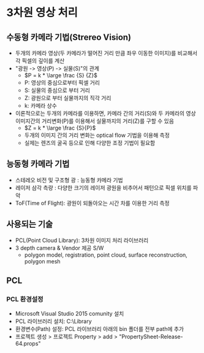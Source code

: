 # 3차원 영상 처리

## 수동형 카메라 기법(Strereo Vision)

- 두개의 카메라 영상(두 카메라가 떨어진 거리 만큼 좌우 이동한 이미지)를 비교해서 각 픽셀의 깊이를 계산
- "광원 -> 영상(P) -> 실물(S)"의 관계
  - $P = k * \large \frac {S} {Z}$
  - P: 영상의 중심으로부터 픽셀 거리
  - S: 실물의 중심으로 부터 거리
  - Z: 광원으로 부터 실물까지의 직각 거리
  - k: 카메라 상수
- 이론적으로는 두개의 카메라를 이용하면, 카메라 간의 거리(S)와 두 카메라의 영상 이미지간의 거리변화(P)를 이용해서 실물까지의 거리(Z)를 구할 수 있음
  - $Z = k * \large \frac {S}{P}$
  - 두개의 이미지 간의 거리 변화는 optical flow 기법을 이용해 측정
  - 실제는 렌즈의 굴곡 등으로 인해 다양한 조정 기법이 필요함

## 능동형 카메라 기법

- 스테레오 비전 및 구조형 광 : 능동형 카메라 기법
- 레이저 삼각 측량 : 다양한 크기의 레이저 광원을 비추어서 패턴으로 픽셀 위치를 파악
- ToF(Time of Flight): 광원이 되돌아오는 시간 차를 이용한 거리 측정

## 사용되는 기술

- PCL(Point Cloud Library): 3차원 이미지 처리 라이브러리
- 3 depth camera & Vendor 제공 S/W
  - polygon model, registration, point cloud, surface reconstruction, polygon mesh

## PCL

### PCL 환경설정

- Microsoft Visual Studio 2015 comunity 설치
- PCL 라이브러리 설치: C:\Library
- 환경변수(Path) 설정: PCL 라이브러리 아래의 bin 폴더를 전부 path에 추가
- 프로젝트 생성 > 프로젝트 Property > add > "PropertySheet-Release-64.props"
